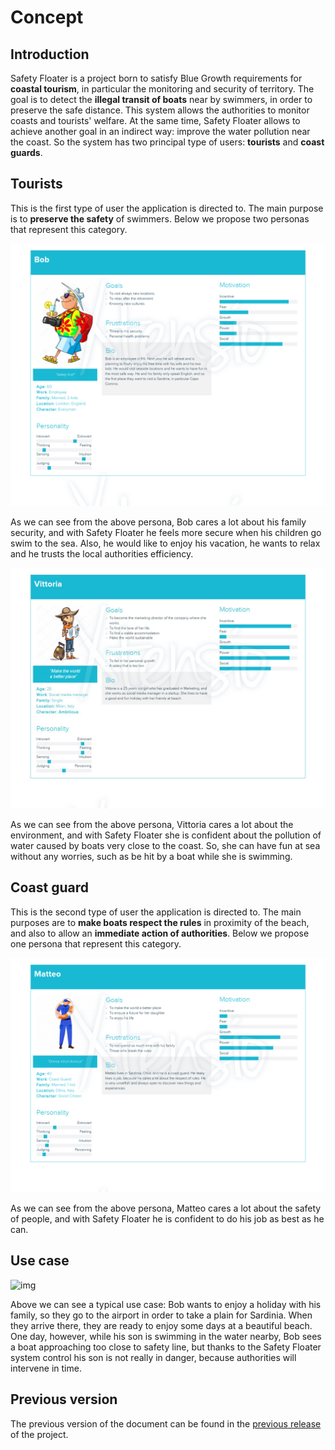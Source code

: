 # Concept

## Introduction

Safety Floater is a project born to satisfy Blue Growth requirements for **coastal tourism**, in particular the monitoring and security of territory.
The goal is to detect the **illegal transit of boats** near by swimmers, in order to preserve the safe distance. This system allows the authorities to monitor coasts and tourists' welfare. At the same time, Safety Floater allows to achieve another goal in an indirect way: improve the water pollution near the coast.
So the system has two principal type of users: **tourists** and **coast guards**.

## Tourists

This is the first type of user the application is directed to. The main purpose is to **preserve the safety** of swimmers.
Below we propose two personas that represent this category.

![img](https://github.com/IlKaiser/IoT_Group-Project/blob/main/imgs/FirstuserpersonaBob.png)

As we can see from the above persona, Bob cares a lot about his family security, and with Safety Floater he feels more secure when his children go swim to the sea.
Also, he would like to enjoy his vacation, he wants to relax and he trusts the local authorities efficiency.

![img](https://github.com/IlKaiser/IoT_Group-Project/blob/main/imgs/SeconduserpersonaVittoria.png)

As we can see from the above persona, Vittoria cares a lot about the environment, and with Safety Floater she is confident about the pollution of water caused by boats very close to the coast. So, she can have fun at sea without any worries, such as be hit by a boat while she is swimming.

## Coast guard

This is the second type of user the application is directed to. The main purposes are to **make boats respect the rules** in proximity of the beach, and also to allow an **immediate action of authorities**.
Below we propose one persona that represent this category.

![img](https://github.com/IlKaiser/IoT_Group-Project/blob/main/imgs/ThirdUserPersonaMatteo.png)

As we can see from the above persona, Matteo cares a lot about the safety of people, and with Safety Floater he is confident to do his job as best as he can.

## Use case

![img](https://github.com/IlKaiser/IoT_Group-Project/blob/main/imgs/storybo.png)

Above we can see a typical use case: Bob wants to enjoy a holiday with his family, so they go to the airport in order to take a plain for Sardinia. When they arrive there, they are ready to enjoy some days at a beautiful beach. One day, however, while his son is swimming in the water nearby, Bob sees a boat approaching too close to safety line, but thanks to the Safety Floater system control his son is not really in danger, because authorities will intervene in time. 

## Previous version
The previous version of the document can be found in the [previous release](https://github.com/IlKaiser/IoT_Group-Project/releases/tag/1.0) of the project.
